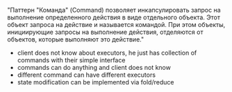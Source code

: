 "Паттерн "Команда" (Command) позволяет инкапсулировать запрос на выполнение определенного действия в виде отдельного объекта. Этот объект запроса на действие и называется командой. При этом объекты, инициирующие запросы на выполнение действия, отделяются от объектов, которые выполняют это действие."


* client does not know about executors, he just has
 collection of commands with their simple interface
* commands can do anything and client does not know 
* different command can have different executors
* state modification can be implemented via fold/reduce
